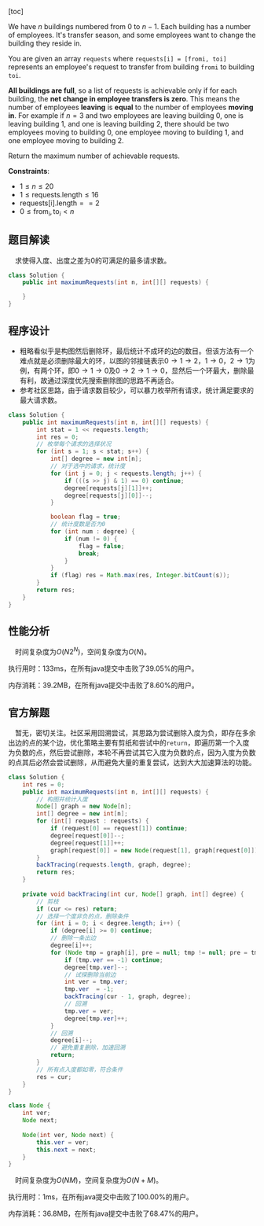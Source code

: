 [toc]

We have $n$ buildings numbered from $0$ to $n - 1$. Each building has a number of employees. It's transfer season, and some employees want to change the building they reside in.

You are given an array `requests` where `requests[i] = [fromi, toi]` represents an employee's request to transfer from building `fromi` to building `toi`.

**All buildings are full**, so a list of requests is achievable only if for each building, the **net change in employee transfers is zero**. This means the number of employees **leaving** is **equal** to the number of employees **moving in**. For example if $n = 3$ and two employees are leaving building $0$, one is leaving building $1$, and one is leaving building $2$, there should be two employees moving to building $0$, one employee moving to building $1$, and one employee moving to building $2$.

Return the maximum number of achievable requests.

 

**Constraints**:

* $1 \le n \le 20$
* $1 \le \text{requests.length} \le 16$
* $\text{requests[i].length} == 2$
* $0 \le \text{from}_i, \text{to}_i < n$



## 题目解读

&emsp;求使得入度、出度之差为$0$的可满足的最多请求数。

```java
class Solution {
    public int maximumRequests(int n, int[][] requests) {

    }
}
```

## 程序设计

* 粗略看似乎是构图然后删除环，最后统计不成环的边的数目。但该方法有一个难点就是必须删除最大的环，以图的邻接链表示$0 \to 1 \to 2$，$1 \to 0$，$2 \to 1$为例，有两个环，即$0 \to 1 \to 0$及$0 \to 2 \to 1 \to 0$，显然后一个环最大，删除最有利，故通过深度优先搜索删除图的思路不再适合。
* 参考社区思路，由于请求数目较少，可以暴力枚举所有请求，统计满足要求的最大请求数。

```java
class Solution {
    public int maximumRequests(int n, int[][] requests) {
        int stat = 1 << requests.length;
        int res = 0;
        // 枚举每个请求的选择状况
        for (int s = 1; s < stat; s++) {
            int[] degree = new int[n];
            // 对于选中的请求，统计度
            for (int j = 0; j < requests.length; j++) {
                if (((s >> j) & 1) == 0) continue;
                degree[requests[j][1]]++;
                degree[requests[j][0]]--;
            }

            boolean flag = true;
            // 统计度数是否为0
            for (int num : degree) {
                if (num != 0) {
                    flag = false;
                    break;
                }
            }
            if (flag) res = Math.max(res, Integer.bitCount(s));
        }
        return res;
    }
}
```

## 性能分析

&emsp;时间复杂度为$O(N2^N)$，空间复杂度为$O(N)$。

执行用时：133ms，在所有java提交中击败了39.05%的用户。

内存消耗：39.2MB，在所有java提交中击败了8.60%的用户。

## 官方解题

&emsp;暂无，密切关注。社区采用回溯尝试，其思路为尝试删除入度为负，即存在多余出边的点的某个边，优化策略主要有剪纸和尝试中的`return`，即遍历第一个入度为负数的点，然后尝试删除，本轮不再尝试其它入度为负数的点，因为入度为负数的点其后必然会尝试删除，从而避免大量的重复尝试，达到大大加速算法的功能。

```java
class Solution {
    int res = 0;
    public int maximumRequests(int n, int[][] requests) {
        // 构图并统计入度
        Node[] graph = new Node[n];
        int[] degree = new int[n];
        for (int[] request : requests) {
            if (request[0] == request[1]) continue;
            degree[request[0]]--;
            degree[request[1]]++;
            graph[request[0]] = new Node(request[1], graph[request[0]]);
        }
        backTracing(requests.length, graph, degree);
        return res;
    }
    
    private void backTracing(int cur, Node[] graph, int[] degree) {
        // 剪枝
        if (cur <= res) return;
        // 选择一个度非负的点，删除条件
        for (int i = 0; i < degree.length; i++) {
            if (degree[i] >= 0) continue;
            // 删除一条出边
            degree[i]++;
            for (Node tmp = graph[i], pre = null; tmp != null; pre = tmp, tmp = tmp.next) {
                if (tmp.ver == -1) continue;
                degree[tmp.ver]--;
                // 试探删除当前边
                int ver = tmp.ver;
                tmp.ver  = -1;
                backTracing(cur - 1, graph, degree);
                // 回溯
                tmp.ver = ver;
                degree[tmp.ver]++;
            }
            // 回溯
            degree[i]--;
            // 避免重复删除，加速回溯
            return;
        }
        // 所有点入度都如零，符合条件
        res = cur;
    }
}

class Node {
    int ver;
    Node next;
    
    Node(int ver, Node next) {
        this.ver = ver;
        this.next = next;
    }
}
```

&emsp;时间复杂度为$O(NM)$，空间复杂度为$O(N + M)$。

执行用时：1ms，在所有java提交中击败了100.00%的用户。

内存消耗：36.8MB，在所有java提交中击败了68.47%的用户。